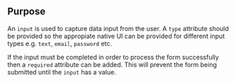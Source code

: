 ## Purpose

An `input` is used to capture data input from the user. A `type` attribute should be provided so the appropiate native UI can be provided for different input types e.g. `text`, `email`, `password` etc.

If the input must be completed in order to process the form successfully then a `required` attribute can be added. This will prevent the form being submitted until the `input` has a value.
